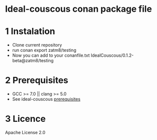 # Ideal-couscous conan package file

1 Instalation
==========
- Clone current repository
- run conan export zatm8/testing
- Now you can add to your conanfile.txt IdealCouscous/0.1.2-beta@zatm8/testing

2 Prerequisites
==========
- GCC >= 7.0 || clang >= 5.0
- See ideal-couscous [prerequisites](https://github.com/maxis11/ideal-couscous/blob/v0.1.2-beta/README.md)

3 Licence
==========
Apache License 2.0
